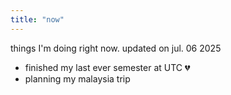 ```yaml
---
title: "now"
---
```


things I'm doing right now. updated on jul. 06 2025

- finished my last ever semester at UTC 💔
- planning my malaysia trip
